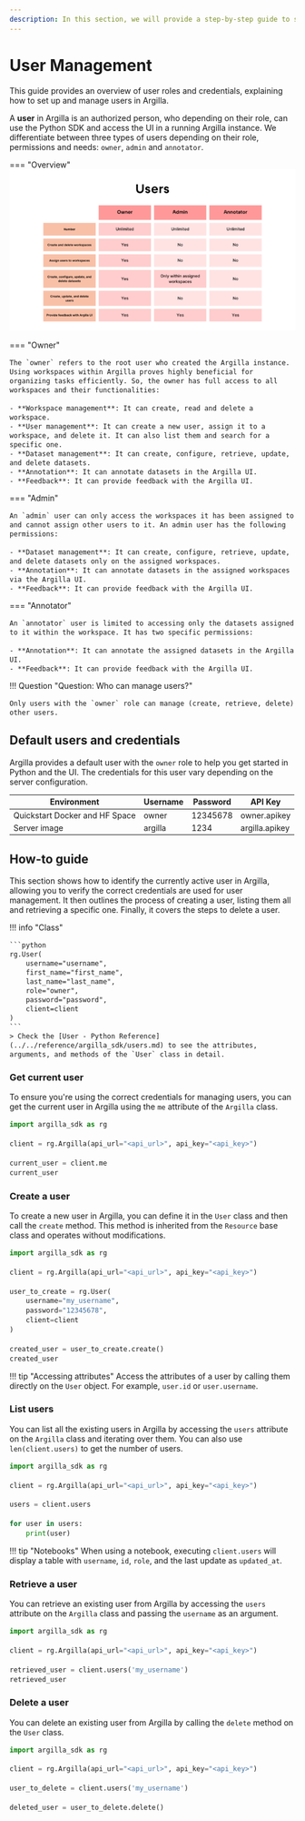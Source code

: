 ```yaml
---
description: In this section, we will provide a step-by-step guide to show how to manage users and their credentials.
---
```


# User Management

This guide provides an overview of user roles and credentials, explaining how to set up and manage users in Argilla.

A **user** in Argilla is an authorized person, who depending on their role, can use the Python SDK and access the UI in a running Argilla instance. We differentiate between three types of users depending on their role, permissions and needs: `owner`, `admin` and `annotator`. 

=== "Overview"
    ![User roles overview](../assets/images/how_to_guides/team/user_roles.png)

=== "Owner"

    The `owner` refers to the root user who created the Argilla instance. Using workspaces within Argilla proves highly beneficial for organizing tasks efficiently. So, the owner has full access to all workspaces and their functionalities:

    - **Workspace management**: It can create, read and delete a workspace.
    - **User management**: It can create a new user, assign it to a workspace, and delete it. It can also list them and search for a specific one.
    - **Dataset management**: It can create, configure, retrieve, update, and delete datasets.
    - **Annotation**: It can annotate datasets in the Argilla UI.
    - **Feedback**: It can provide feedback with the Argilla UI.

=== "Admin"

    An `admin` user can only access the workspaces it has been assigned to and cannot assign other users to it. An admin user has the following permissions:

    - **Dataset management**: It can create, configure, retrieve, update, and delete datasets only on the assigned workspaces.
    - **Annotation**: It can annotate datasets in the assigned workspaces via the Argilla UI.
    - **Feedback**: It can provide feedback with the Argilla UI.

=== "Annotator"

    An `annotator` user is limited to accessing only the datasets assigned to it within the workspace. It has two specific permissions:

    - **Annotation**: It can annotate the assigned datasets in the Argilla UI.
    - **Feedback**: It can provide feedback with the Argilla UI.

!!! Question "Question: Who can manage users?"

    Only users with the `owner` role can manage (create, retrieve, delete) other users.

## Default users and credentials

Argilla provides a default user with the `owner` role to help you get started in Python and the UI. The credentials for this user vary depending on the server configuration.

| Environment                   | Username | Password    | API Key        |
|-------------------------------|----------|-------------|----------------|
| Quickstart Docker and HF Space | owner    | 12345678    | owner.apikey   |
| Server image                  | argilla  | 1234        | argilla.apikey |

## How-to guide

This section shows how to identify the currently active user in Argilla, allowing you to verify the correct credentials are used for user management. It then outlines the process of creating a user, listing them all and retrieving a specific one. Finally, it covers the steps to delete a user.

!!! info "Class"

    ```python
    rg.User(
        username="username",
        first_name="first_name",
        last_name="last_name",
        role="owner",
        password="password",
        client=client
    )
    ```
    > Check the [User - Python Reference](../../reference/argilla_sdk/users.md) to see the attributes, arguments, and methods of the `User` class in detail.

### Get current user

To ensure you're using the correct credentials for managing users, you can get the current user in Argilla using the `me` attribute of the `Argilla` class.

```python
import argilla_sdk as rg

client = rg.Argilla(api_url="<api_url>", api_key="<api_key>")

current_user = client.me
current_user
```

### Create a user

To create a new user in Argilla, you can define it in the `User` class and then call the `create` method. This method is inherited from the `Resource` base class and operates without modifications.

```python
import argilla_sdk as rg

client = rg.Argilla(api_url="<api_url>", api_key="<api_key>")

user_to_create = rg.User(
    username="my_username",
    password="12345678",
    client=client
)

created_user = user_to_create.create()
created_user
```
!!! tip "Accessing attributes"
    Access the attributes of a user by calling them directly on the `User` object. For example, `user.id` or `user.username`.

### List users

You can list all the existing users in Argilla by accessing the `users` attribute on the `Argilla` class and iterating over them. You can also use `len(client.users)` to get the number of users.

```python
import argilla_sdk as rg

client = rg.Argilla(api_url="<api_url>", api_key="<api_key>")

users = client.users

for user in users:
    print(user)
```
!!! tip "Notebooks"
    When using a notebook, executing `client.users` will display a table with `username`, `id`, `role`, and the last update as `updated_at`.

### Retrieve a user

You can retrieve an existing user from Argilla by accessing the `users` attribute on the `Argilla` class and passing the `username` as an argument.

```python
import argilla_sdk as rg

client = rg.Argilla(api_url="<api_url>", api_key="<api_key>")

retrieved_user = client.users('my_username')
retrieved_user
```

### Delete a user

You can delete an existing user from Argilla by calling the `delete` method on the `User` class.

```python
import argilla_sdk as rg

client = rg.Argilla(api_url="<api_url>", api_key="<api_key>")

user_to_delete = client.users('my_username')

deleted_user = user_to_delete.delete()
```